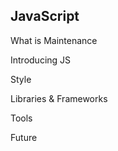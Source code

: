 ## JavaScript

What is Maintenance <!-- .element: class="fragment" -->

Introducing JS <!-- .element: class="fragment" -->

Style <!-- .element: class="fragment" -->

Libraries & Frameworks <!-- .element: class="fragment" -->

Tools <!-- .element: class="fragment" -->

Future <!-- .element: class="fragment" -->

